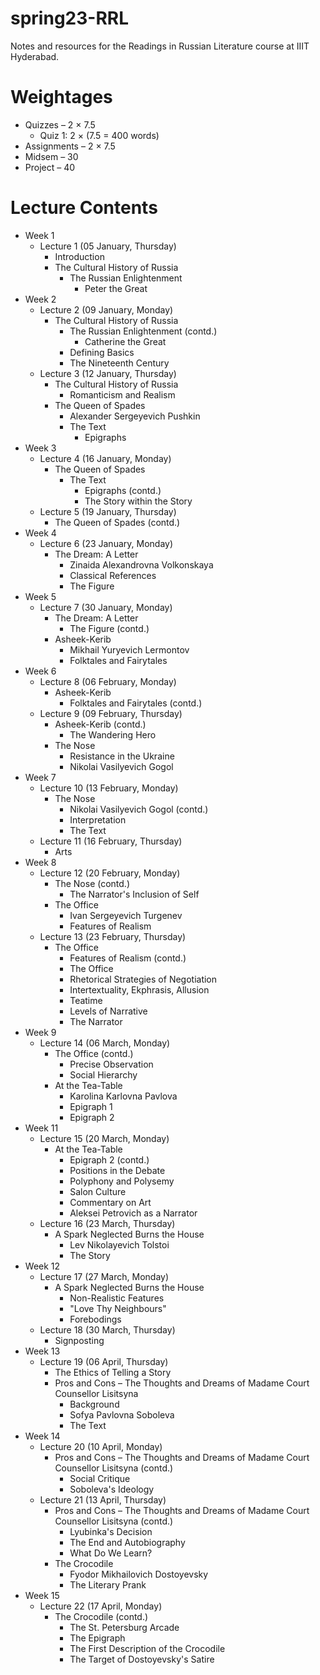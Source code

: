 # spring23-RRL
Notes and resources for the Readings in Russian Literature course at IIIT Hyderabad.

# Weightages
* Quizzes – 2 $\times$ 7.5
    * Quiz 1: 2 $\times$ (7.5 = 400 words)
* Assignments – 2 $\times$ 7.5
* Midsem – 30
* Project – 40

# Lecture Contents
* Week 1
    * Lecture 1 (05 January, Thursday)
        - Introduction
        - The Cultural History of Russia
            - The Russian Enlightenment
                - Peter the Great
* Week 2
    * Lecture 2 (09 January, Monday)
        - The Cultural History of Russia
            - The Russian Enlightenment (contd.)    
                - Catherine the Great
            - Defining Basics
            - The Nineteenth Century
    * Lecture 3 (12 January, Thursday)
        - The Cultural History of Russia
            - Romanticism and Realism
        - The Queen of Spades
            - Alexander Sergeyevich Pushkin
            - The Text
                - Epigraphs
* Week 3
    * Lecture 4 (16 January, Monday)
        - The Queen of Spades
            - The Text
                - Epigraphs (contd.)
                - The Story within the Story
    * Lecture 5 (19 January, Thursday)
        - The Queen of Spades (contd.)
* Week 4
    * Lecture 6 (23 January, Monday)
        - The Dream: A Letter
            - Zinaida Alexandrovna Volkonskaya
            - Classical References
            - The Figure
* Week 5
    * Lecture 7 (30 January, Monday)
        - The Dream: A Letter
            - The Figure (contd.)
        - Asheek-Kerib
            - Mikhail Yuryevich Lermontov
            - Folktales and Fairytales
* Week 6
    * Lecture 8 (06 February, Monday)
        - Asheek-Kerib
            - Folktales and Fairytales (contd.)
    * Lecture 9 (09 February, Thursday)
        - Asheek-Kerib (contd.)
            - The Wandering Hero
        - The Nose
            - Resistance in the Ukraine
            - Nikolai Vasilyevich Gogol
* Week 7
    * Lecture 10 (13 February, Monday)
        - The Nose
            - Nikolai Vasilyevich Gogol (contd.)
            - Interpretation
            - The Text
    * Lecture 11 (16 February, Thursday)
        - Arts
* Week 8
    * Lecture 12 (20 February, Monday)
        - The Nose (contd.)
            - The Narrator's Inclusion of Self
        - The Office
            - Ivan Sergeyevich Turgenev
            - Features of Realism
    * Lecture 13 (23 February, Thursday)
        - The Office
            - Features of Realism (contd.)
            - The Office
            - Rhetorical Strategies of Negotiation
            - Intertextuality, Ekphrasis, Allusion
            - Teatime
            - Levels of Narrative
            - The Narrator
* Week 9
    * Lecture 14 (06 March, Monday)
        - The Office (contd.)
            - Precise Observation
            - Social Hierarchy
        - At the Tea-Table
            - Karolina Karlovna Pavlova
            - Epigraph 1
            - Epigraph 2
* Week 11
    * Lecture 15 (20 March, Monday)
        - At the Tea-Table
            - Epigraph 2 (contd.)
            - Positions in the Debate
            - Polyphony and Polysemy
            - Salon Culture
            - Commentary on Art
            - Aleksei Petrovich as a Narrator
    * Lecture 16 (23 March, Thursday)
        - A Spark Neglected Burns the House
            - Lev Nikolayevich Tolstoi
            - The Story
* Week 12
    * Lecture 17 (27 March, Monday)
        - A Spark Neglected Burns the House
            - Non-Realistic Features
            - "Love Thy Neighbours"
            - Forebodings
    * Lecture 18 (30 March, Thursday)
        - Signposting
* Week 13
    * Lecture 19 (06 April, Thursday)
        - The Ethics of Telling a Story
        - Pros and Cons – The Thoughts and Dreams of Madame Court Counsellor Lisitsyna
            - Background
            - Sofya Pavlovna Soboleva
            - The Text
* Week 14
    * Lecture 20 (10 April, Monday)
        - Pros and Cons – The Thoughts and Dreams of Madame Court Counsellor Lisitsyna (contd.)
            - Social Critique
            - Soboleva's Ideology
    * Lecture 21 (13 April, Thursday)
        - Pros and Cons – The Thoughts and Dreams of Madame Court Counsellor Lisitsyna (contd.)
            - Lyubinka's Decision
            - The End and Autobiography
            - What Do We Learn?
        - The Crocodile
            - Fyodor Mikhailovich Dostoyevsky
            - The Literary Prank
* Week 15
    * Lecture 22 (17 April, Monday)
        - The Crocodile (contd.)
            - The St. Petersburg Arcade
            - The Epigraph
            - The First Description of the Crocodile
            - The Target of Dostoyevsky's Satire